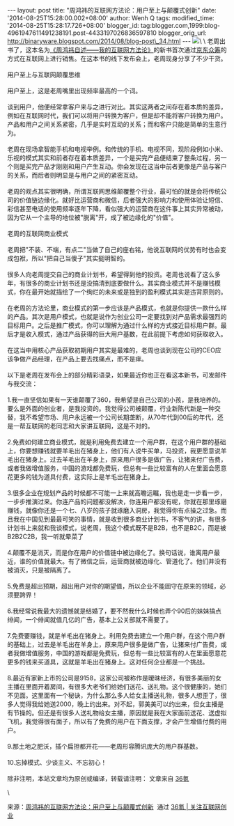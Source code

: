 --- layout: post title: "周鸿祎的互联网方法论：用户至上与颠覆式创新"
date: '2014-08-25T15:28:00.002+08:00' author: Wenh Q tags:
modified\_time: '2014-08-25T15:28:17.726+08:00' blogger\_id:
tag:blogger.com,1999:blog-4961947611491238191.post-4433197026836597810
blogger\_orig\_url:
http://binaryware.blogspot.com/2014/08/blog-post\_34.html ---
![](https://images-blogger-opensocial.googleusercontent.com/gadgets/proxy?url=http%3A%2F%2Fa.36krcnd.com%2Fphoto%2F2014%2F5a6096732c119bbaf7eba80585fed6d3.jpg&container=blogger&gadget=a&rewriteMime=image%2F*)\
\
老周出书了，这本名为[《周鸿祎自述——我的互联网方法论》](http://z.jd.com/project/details/194.html)的新书首次通过[京东众筹](http://z.jd.com/)的方式在互联网上进行销售。在这本书的线下发布会上，老周现身分享了不少干货。\
\
用户至上与互联网颠覆思维\
\
用户至上，这是老周嘴里出现频率最高的一个词。\
\
谈到用户，他便经常拿客户来与之进行对比。其实这两者之间存在着本质的差异，例如在互联网时代，我们可以将用户转换为客户，但是却不能将客户转换为用户。产品和用户之间关系紧密，几乎是实时互动的关系；而和客户只能是简单的生意行为。\
\
老周在现场拿智能手机和电视举例。和传统的手机、电视不同，现阶段例如小米、乐视的模式其实和前者存在着本质差异，一个是买完产品便结束了整条过程，另一个则是买完产品才刚刚和用户产生互动。你会发现在这当中前者更像是产品与客户的关系，而后者则明显是与用户之间的紧密互动。\
\
老周的观点其实很明确，所谓互联网思维颠覆整个行业，最可怕的就是会将传统公司的价值链边缘化。就好比运营商和微信，后者强大的影响力和使用体验让短信、彩信甚至电话的使用频率逐年下降，看似强大的运营商在这件事上其实异常被动，因为它从一个主导的地位被"脱离"开，成了被边缘化的"价值"。\
\
老周的互联网商业模式\
\
老周把"不装、不端，有点二"当做了自己的座右铭，他说互联网的优势有时也会变成包袱，所以"把自己当傻子"其实挺明智的。\
\
很多人向老周提交自己的商业计划书，希望得到他的投资。老周也说看了这么多年，有很多的商业计划书还是没搞清到底要做什么。其实商业模式并不是赚钱模式，你在最开始就描绘了一个绚烂的未来或是独到的盈利模式其实是违背原则的。\
\
在老周的方法论里，商业模式的第一步应该是产品模式，也就是你提供一款什么样的产品。其次是用户模式，也就是说作为创业公司一定要找到对产品需求最强烈的目标用户。之后是推广模式，你可以理解为通过什么样的方式接近目标用户群。最后才是收入模式，通过产品获得的巨大用户基数，在此前提下考虑如何获取收入。\
\
在这当中用核心产品获取初期用户其实是最难的，老周也谈到现在公司的CEO应该争做产品经理，在产品上要去找痛点，而不是痒。\
\
以下是老周在发布会上的部分精彩语录，如果最近你也正在看这本新书，可发邮件与我交流：\
\
1.我一直坚信如果有一天谁颠覆了360，我希望是自己公司的小孩，是我培养的。要么是外面的创业者，是我投资的。我觉得公司被颠覆，行业新陈代新是一种交替，我不希望市场、用户永远被一个公司长期垄断，从70年代到00后的年代，还是一帮互联网的老同志和大家讲互联网，这是不对的。\
\
2.免费如何建立商业模式，就是利用免费去建立一个用户群，在这个用户群的基础上，你要想赚钱就要羊毛出在猪身上，他们有人说牛买单，马投资，我更愿意说羊毛出在猪身上。过去羊毛出在羊身上，原来用户很多是做广告，让猪来付广告费，或者我做增值服务，中国的游戏都免费玩，但总有一些比较富有的人在里面会愿意花更多的钱为道具付费，这实际上是羊毛出在猪身上。\
\
3.很多企业在规划产品的时候都不可能一上来就高瞻远瞩，我也是走一步看一步，一步步推演过来。你连产品的问题都没解决，你连用户都没有呢，你就在那里琢磨赚钱，就像你还是一个七、八岁的孩子就琢磨入洞房，我觉得你有点操之过急。而且我在中国见到最最可笑的事情，就是收到很多商业计划书，不客气的讲，有很多计划书上来就和我谈模式，说老周，我这个模式既不是B2B，也不是B2C，而是被B2B2C2B，我一听就晕菜了\
\
4.颠覆不是消灭，而是你在用户的价值链中被边缘化了。换句话说，谁离用户最近，谁的价值就最大。有了微信之后，运营商就被边缘化、管道化了。他们并没有被消灭，只是被隔离了。\
\
5.免费是超出预期，超出用户对你的期望值，所以企业不能固守在原来的领域，必须要跨界！\
\
6.我经常说我最大的遗憾就是结婚了，要不然我什么时候也弄个90后的妹妹搞点绯闻，一个绯闻就值几亿的广告，基本上公关部就不需要了。\
\
7.免费要赚钱，就是羊毛出在猪身上。利用免费去建立一个用户群，在这个用户群的基础上，过去是羊毛出在羊身上，原来用户很多是做广告，让猪来付广告费，或者我做增值服务，中国的游戏都是免费玩，但总有一些比较富有的人在里面愿意花更多的钱来买道具，这就是羊毛出在猪身上。这对任何企业都是一个挑战。\
\
8.最近有家新上市的公司是9158，这家公司被称作是暧昧经济，有很多美丽的女主播在里面开着房间，有很多大老爷们给她们送花、送礼物。这个很健康的，她们不见面。这里面有一个秘诀，为什么那么多人给女主播送礼物，很多人想歪了，很多人觉得我给她送2000，晚上约出来。对不起，郭美美可以约出来，但女主播是有节操的。但还是有很多人送礼物给女主播，原因就是我在大家面前送花、送虚拟飞机，我觉得很有面子，所以有了免费的用户在下面支撑，才会产生增值付费的用户。\
\
9.那土地之肥沃，插个扁担都开花——老周形容腾讯庞大的用户群基数。\
\
10.忘掉模式、少谈主义、不忘初心！\
\
除非注明，本站文章均为原创或编译，转载请注明： 文章来自
[36氪](http://www.36kr.com/)
<div>

\

</div>

<div>

来源：[周鸿祎的互联网方法论：用户至上与颠覆式创新](http://www.36kr.com/p/214805.html)  通过 [36氪
| 关注互联网创业](http://www.36kr.com/)

</div>
